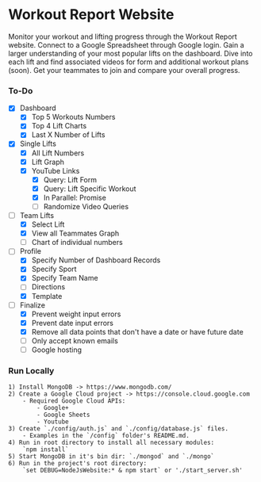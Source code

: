 # Workout Report Website

Monitor your workout and lifting progress through the Workout Report website. Connect to a Google Spreadsheet through Google login. Gain a larger understanding of your most popular lifts on the dashboard. Dive into each lift and find associated videos for form and additional workout plans (soon). Get your teammates to join and compare your overall progress.

### To-Do
- [x] Dashboard
    - [x] Top 5 Workouts Numbers
    - [x] Top 4 Lift Charts
    - [x] Last X Number of Lifts
- [x] Single Lifts
    - [x] All Lift Numbers
    - [x] Lift Graph
    - [x] YouTube Links
        - [x] Query: Lift Form
        - [x] Query: Lift Specific Workout
        - [x] In Parallel: Promise
        - [ ] Randomize Video Queries
- [ ] Team Lifts
    - [x] Select Lift
    - [x] View all Teammates Graph
    - [ ] Chart of individual numbers
- [ ] Profile
    - [x] Specify Number of Dashboard Records
    - [x] Specify Sport
    - [x] Specify Team Name
    - [ ] Directions
    - [x] Template
- [ ] Finalize
    - [x] Prevent weight input errors
    - [x] Prevent date input errors
    - [x] Remove all data points that don't have a date or have future date
    - [ ] Only accept known emails
    - [ ] Google hosting

### Run Locally
	1) Install MongoDB -> https://www.mongodb.com/
	2) Create a Google Cloud project -> https://console.cloud.google.com
	    - Required Google Cloud APIs:
	        - Google+
	        - Google Sheets
	        - Youtube
	3) Create `./config/auth.js` and `./config/database.js` files.
	    - Examples in the `/config` folder's README.md.
	4) Run in root directory to install all necessary modules:
	    `npm install`
	5) Start MongoDB in it's bin dir: `./mongod` and `./mongo`
	6) Run in the project's root directory:
	    `set DEBUG=NodeJsWebsite:* & npm start` or './start_server.sh'

